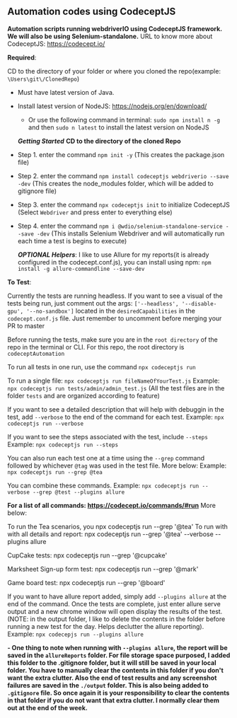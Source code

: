 Automation codes using CodeceptJS
----------------------------------
**Automation scripts running webdriverIO using CodeceptJS framework. We will also be using Selenium-standalone.**
URL to know more about CodeceptJS: https://codecept.io/

**Required**:

CD to the directory of your folder or where you cloned the repo(example: `\Users\git\/ClonedRepo`)
- Must have latest version of Java.
- Install latest version of NodeJS: https://nodejs.org/en/download/
  - Or use the following command in terminal: `sudo npm install n -g` and then `sudo n latest` to install the latest version on NodeJS

  ***Getting Started***
  **CD to the directory of the cloned Repo**
- Step 1. enter the command `npm init -y` (This creates the package.json file)

- Step 2. enter the command `npm install codeceptjs webdriverio --save -dev` (This creates the node_modules folder, which will be added to gitignore file)

- Step 3. enter the command `npx codeceptjs init` to initialize CodeceptJS (Select `Webdriver` and press enter to everything else)

- Step 4. enter the command `npm i @wdio/selenium-standalone-service --save -dev` (This installs Selenium Webdriver and will automatically run each time a test is begins to execute)


  ***OPTIONAL Helpers***:
  I like to use Allure for my reports(it is already configured in the codecept.conf.js), you can install using npm: `npm install -g allure-commandline --save-dev`


**To Test**:

Currently the tests are running headless. If you want to see a visual of the tests being run, just comment out the args: `['--headless', '--disable-gpu', '--no-sandbox']` located in the `desiredCapabilities` in the `codecept.conf.js` file. Just remember to uncomment before merging your PR to master

Before running the tests, make sure you are in the `root directory` of the repo in the terminal or CLI. For this repo, the root directory is `codeceptAutomation`

To run all tests in one run, use the command `npx codeceptjs run`

To run a single file: `npx codeceptjs run fileNameOfYourTest.js`
Example: `npx codeceptjs run tests/admin/admin_test.js` (All the test files are in the folder `tests` and are organized according to feature)

If you want to see a detailed description that will help with debuggin in the test, add `--verbose` to the end of the command for each test. Example: `npx codeceptjs run --verbose`

If you want to see the steps associated with the test, include `--steps` Example: `npx codeceptjs run --steps`

You can also run each test one at a time using the `--grep` command followed by whichever `@tag` was used in the test file. More below:
Example: `npx codeceptjs run --grep @tea`


You can combine these commands. Example: `npx codeceptjs run --verbose --grep @test --plugins allure`

**For a list of all commands: https://codecept.io/commands/#run** More below:

To run the Tea scenarios, you npx codeceptjs run --grep '@tea'
To run with with all details and report: npx codeceptjs run --grep '@tea' --verbose --plugins allure

CupCake tests:
npx codeceptjs run --grep '@cupcake'

Marksheet Sign-up form test:
npx codeceptjs run --grep '@mark'

Game board test:
npx codeceptjs run --grep '@board'

If you want to have allure report added, simply add `--plugins allure` at the end of the command. Once the tests are complete, just enter allure serve output and a new chrome window will open display the results of the test. (NOTE: in the output folder, I like to delete the contents in the folder before running a new test for the day. Helps declutter the allure reporting). Example: `npx codecepjs run --plugins allure`

  **- One thing to note when running with `--plugins allure`, the report will be saved in the `allureReports` folder. For file storage space purposed, I added this folder to the .gitignore folder, but it will still be saved in your local folder. You have to manually clear the contents in this folder if you don't want the extra clutter. Also the end of test results and any screenshot failures are saved in the `./output` folder. This is also being added to `.gitignore` file. So once again it is your responsibility to clear the contents in that folder if you do not want that extra clutter. I normally clear them out at the end of the week.**
